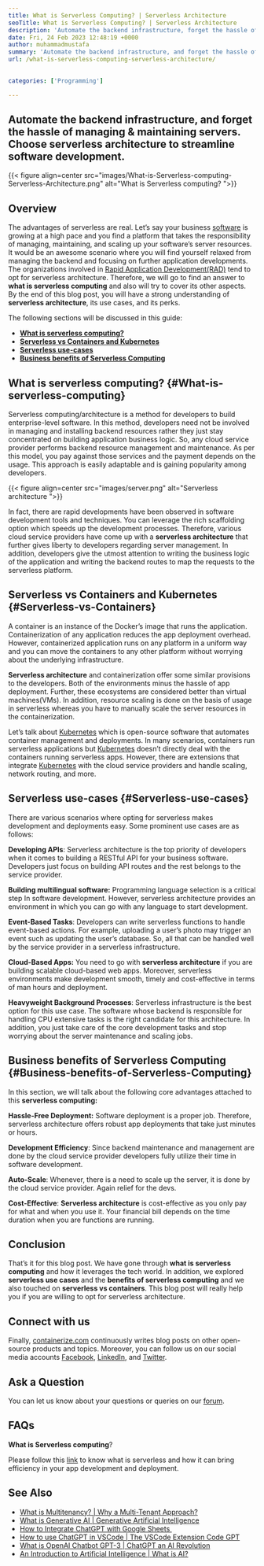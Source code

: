```yaml
---
title: What is Serverless Computing? | Serverless Architecture
seoTitle: What is Serverless Computing? | Serverless Architecture
description: 'Automate the backend infrastructure, forget the hassle of managing & maintaining servers. Choose serverless architecture to streamline software development.'
date: Fri, 24 Feb 2023 12:48:19 +0000
author: muhammadmustafa
summary: 'Automate the backend infrastructure, and forget the hassle of managing &amp; maintaining servers. Choose serverless architecture to streamline software development.'
url: /what-is-serverless-computing-serverless-architecture/

    
categories: ['Programming']

---
```

## Automate the backend infrastructure, and forget the hassle of managing & maintaining servers. Choose serverless architecture to streamline software development.


{{< figure align=center src="images/What-is-Serverless-computing-Serverless-Architecture.png" alt="What is Serverless computing? ">}}
## Overview

The advantages of serverless are real. Let’s say your business [software][1] is growing at a high pace and you find a platform that takes the responsibility of managing, maintaining, and scaling up your software’s server resources. It would be an awesome scenario where you will find yourself relaxed from managing the backend and focusing on further application developments. The organizations involved in [Rapid Application Development(RAD)][2] tend to opt for serverless architecture. Therefore, we will go to find an answer to **what is serverless computing** and also will try to cover its other aspects. By the end of this blog post, you will have a strong understanding of **serverless architecture**, its use cases, and its perks. 

The following sections will be discussed in this guide:

  * **[What is serverless computing?][3]**
  * [**Serverless vs Containers and Kubernetes**][4]
  * **[Serverless use-cases][5]**
  * **[Business benefits of Serverless Computing][6]**

## What is serverless computing? {#What-is-serverless-computing}

Serverless computing/architecture is a method for developers to build enterprise-level software. In this method, developers need not be involved in managing and installing backend resources rather they just stay concentrated on building application business logic. So, any cloud service provider performs backend resource management and maintenance. As per this model, you pay against those services and the payment depends on the usage. This approach is easily adaptable and is gaining popularity among developers.

{{< figure align=center src="images/server.png" alt="Serverless architecture ">}}  

In fact, there are rapid developments have been observed in software development tools and techniques. You can leverage the rich scaffolding option which speeds up the development processes. Therefore, various cloud service providers have come up with a **serverless architecture** that further gives liberty to developers regarding server management. In addition, developers give the utmost attention to writing the business logic of the application and writing the backend routes to map the requests to the serverless platform.

## Serverless vs Containers and Kubernetes {#Serverless-vs-Containers}

A container is an instance of the Docker’s image that runs the application. Containerization of any application reduces the app deployment overhead. However, containerized application runs on any platform in a uniform way and you can move the containers to any other platform without worrying about the underlying infrastructure. 

**Serverless architecture** and containerization offer some similar provisions to the developers. Both of the environments minus the hassle of app deployment. Further, these ecosystems are considered better than virtual machines(VMs). In addition, resource scaling is done on the basis of usage in serverless whereas you have to manually scale the server resources in the containerization. 

Let’s talk about [Kubernetes][7] which is open-source software that automates container management and deployments. In many scenarios, containers run serverless applications but [Kubernetes][7] doesn’t directly deal with the containers running serverless apps. However, there are extensions that integrate [Kubernetes][7] with the cloud service providers and handle scaling, network routing, and more.

## Serverless use-cases {#Serverless-use-cases}

There are various scenarios where opting for serverless makes development and deployments easy. Some prominent use cases are as follows:

**Developing APIs**: Serverless architecture is the top priority of developers when it comes to building a RESTful API for your business software. Developers just focus on building API routes and the rest belongs to the service provider. 

**Building multilingual software:** Programming language selection is a critical step In software development. However, serverless architecture provides an environment in which you can go with any language to start development.

**Event-Based Tasks**: Developers can write serverless functions to handle event-based actions. For example, uploading a user’s photo may trigger an event such as updating the user’s database. So, all that can be handled well by the service provider in a serverless infrastructure.

**Cloud-Based Apps:** You need to go with **serverless architecture** if you are building scalable cloud-based web apps. Moreover, serverless environments make development smooth, timely and cost-effective in terms of man hours and deployment.

**Heavyweight Background Processes**: Serverless infrastructure is the best option for this use case. The software whose backend is responsible for handling CPU extensive tasks is the right candidate for this architecture. In addition, you just take care of the core development tasks and stop worrying about the server maintenance and scaling jobs.

## Business benefits of Serverless Computing {#Business-benefits-of-Serverless-Computing}

In this section, we will talk about the following core advantages attached to this **serverless computing:**

**Hassle-Free Deployment:** Software deployment is a proper job. Therefore, serverless architecture offers robust app deployments that take just minutes or hours. 

**Development Efficiency**: Since backend maintenance and management are done by the cloud service provider developers fully utilize their time in software development. 

**Auto-Scale**: Whenever, there is a need to scale up the server, it is done by the cloud service provider. Again relief for the devs.

**Cost-Effective**: **Serverless architecture** is cost-effective as you only pay for what and when you use it. Your financial bill depends on the time duration when you are functions are running. 

## Conclusion

That’s it for this blog post. We have gone through **what is serverless computing** and how it leverages the tech world. In addition, we explored **serverless use cases** and the **benefits of serverless computing** and we also touched on **serverless vs containers**. This blog post will really help you if you are willing to opt for serverless architecture. 

## Connect with us

Finally, [containerize.com][8] continuously writes blog posts on other open-source products and topics. Moreover, you can follow us on our social media accounts [Facebook][9], [LinkedIn][10], and [Twitter][11].

## Ask a Question

You can let us know about your questions or queries on our [forum][12].

## FAQs

**What is Serverless computing**?

Please follow this [link][3] to know what is serverless and how it can bring efficiency in your app development and deployment.

## See Also

  * [What is Multitenancy? | Why a Multi-Tenant Approach?][13]
  * [What is Generative AI | Generative Artificial Intelligence][14]
  * [How to Integrate ChatGPT with Google Sheets ][15] 
  * [How to use ChatGPT in VSCode | The VSCode Extension Code GPT][16]
  * [What is OpenAI Chatbot GPT-3 | ChatGPT an AI Revolution][17]
  * [An Introduction to Artificial Intelligence | What is AI?][18]

 [1]: https://products.containerize.com/
 [2]: https://products.containerize.com/rad/
 [3]: #What-is-serverless-computing
 [4]: #Serverless-vs-Containers
 [5]: #Serverless-use-cases
 [6]: #Business-benefits-of-Serverless-Computing
 [7]: https://products.containerize.com/devops/kubernetes/
 [8]: https://www.containerize.com/
 [9]: https://web.facebook.com/containerize
 [10]: https://www.linkedin.com/company/containerize/
 [11]: https://twitter.com/containerize_co
 [12]: https://forum.containerize.com/
 [13]: https://blog.containerize.com/programming/what-is-multitenancy-why-a-multi-tenant-approach-2/

 [14]: https://blog.containerize.com/artificial-intelligence/what-is-generative-ai-generative-artificial-intelligence/

 [15]: https://blog.containerize.com/artificial-intelligence/integrate-chatgpt-with-google-sheets/

 [16]: https://blog.containerize.com/artificial-intelligence/how-to-use-chatgpt-in-vscode-the-vscode-extension-codegpt/

 [17]: https://blog.containerize.com/artificial-intelligence/what-is-openai-chatbot-gpt-3-chatgpt-an-ai-revolution/

 [18]: https://blog.containerize.com/artificial-intelligence/an-introduction-to-artificial-intelligence-what-is-ai/
